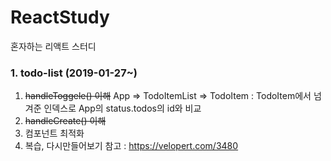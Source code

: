 # ReactStudy
혼자하는 리액트 스터디

### 1. todo-list (2019-01-27~)
1. ~~handleToggele() 이해~~
App => TodoItemList => TodoItem
: TodoItem에서 넘겨준 인덱스로 App의 status.todos의 id와 비교  
2. ~~handleCreate() 이해~~
3. 컴포넌트 최적화 
4. 복습, 다시만들어보기
참고 : https://velopert.com/3480
